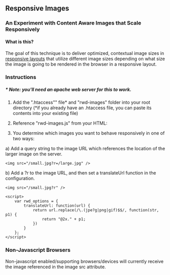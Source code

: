 ## Responsive Images
### An Experiment with Content Aware Images that Scale Responsively

#### What is this?
The goal of this technique is to deliver optimized, contextual image sizes in [responsive layouts](http://www.alistapart.com/articles/responsive-web-design/) that utilize different image sizes depending on what size the image is going to be rendered in the browser in a responsive layout.

### Instructions 
##### * Note: you'll need an apache web server for this to work.

1. Add the ".htaccess"" file* and "rwd-images" folder into your root directory 
	(*if you already have an .htaccess file, you can paste its contents into your existing file)

2. Reference "rwd-images.js" from your HTML:

	<script src="rwd-images/rwd-images.js"></script>
	
3. You determine which images you want to behave responsively in one of two ways:

a) Add a query string to the image URL which references the location of the larger image on the server.
	
	<img src="/small.jpg?r=/large.jpg" />

b) Add a ?r to the image URL, and then set a translateUrl function in the configuration.
	
	<img src="/small.jpg?r" />
	
	<script>
		var rwd_options = {
			translateUrl: function(url) {
				return url.replace(/\.(jpe?g|png|gif)$$/, function(str, p1) {
					return "@2x." + p1;
				})
			}
		};
	</script>


### Non-Javascript Browsers
Non-javascript enabled/supporting browsers/devices will currently receive the image referenced in the image src attribute.